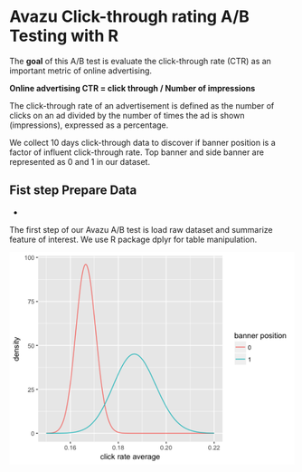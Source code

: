 # Avazu Click-through rating A/B Testing with R

The **goal** of this A/B test is evaluate the click-through rate (CTR) as an important metric of online advertising. 

**Online advertising CTR = click through / Number of impressions**

The click-through rate of an advertisement is defined as the number of clicks on an ad divided by the number of times the ad is shown (impressions), expressed as a percentage.

We collect 10 days click-through data to discover if banner position is a factor of influent click-through rate. Top banner and side banner are represented as 0 and 1 in our dataset. 

**Fist step Prepare Data**
-
+
The first step of our Avazu A/B test is load raw dataset and summarize feature of interest. We use R package dplyr for table manipulation.

![alt text](https://github.com/woburenshini/Avazu-Banner-Position-A-B-Testing-with-R/blob/master/Rplot01.png?raw=true)
